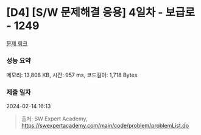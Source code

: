 # [D4] [S/W 문제해결 응용] 4일차 - 보급로 - 1249 

[문제 링크](https://swexpertacademy.com/main/code/problem/problemDetail.do?contestProbId=AV15QRX6APsCFAYD) 

### 성능 요약

메모리: 13,808 KB, 시간: 957 ms, 코드길이: 1,718 Bytes

### 제출 일자

2024-02-14 16:13



> 출처: SW Expert Academy, https://swexpertacademy.com/main/code/problem/problemList.do